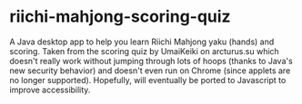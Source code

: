 # riichi-mahjong-scoring-quiz
A Java desktop app to help you learn Riichi Mahjong yaku (hands) and scoring. Taken from the scoring quiz by UmaiKeiki on arcturus.su which doesn't really work without jumping through lots of hoops (thanks to Java's new security behavior) and doesn't even run on Chrome (since applets are no longer supported). Hopefully, will eventually be ported to Javascript to improve accessibility.
